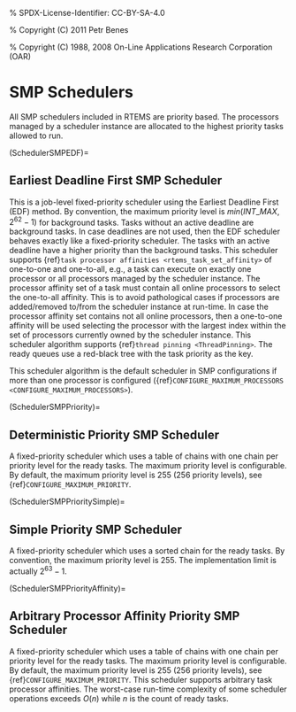 % SPDX-License-Identifier: CC-BY-SA-4.0

% Copyright (C) 2011 Petr Benes

% Copyright (C) 1988, 2008 On-Line Applications Research Corporation (OAR)

# SMP Schedulers

All SMP schedulers included in RTEMS are priority based. The processors
managed by a scheduler instance are allocated to the highest priority tasks
allowed to run.

(SchedulerSMPEDF)=

## Earliest Deadline First SMP Scheduler

This is a job-level fixed-priority scheduler using the Earliest Deadline First
(EDF) method. By convention, the maximum priority level is
$min(INT\_MAX, 2^{62} - 1)$ for background tasks. Tasks without an
active deadline are background tasks. In case deadlines are not used, then the
EDF scheduler behaves exactly like a fixed-priority scheduler. The tasks with
an active deadline have a higher priority than the background tasks. This
scheduler supports {ref}`task processor affinities <rtems_task_set_affinity>`
of one-to-one and one-to-all, e.g., a task can execute on exactly one processor
or all processors managed by the scheduler instance. The processor affinity
set of a task must contain all online processors to select the one-to-all
affinity. This is to avoid pathological cases if processors are added/removed
to/from the scheduler instance at run-time. In case the processor affinity set
contains not all online processors, then a one-to-one affinity will be used
selecting the processor with the largest index within the set of processors
currently owned by the scheduler instance. This scheduler algorithm supports
{ref}`thread pinning <ThreadPinning>`. The ready queues use a red-black tree
with the task priority as the key.

This scheduler algorithm is the default scheduler in SMP configurations if more
than one processor is configured ({ref}`CONFIGURE_MAXIMUM_PROCESSORS <CONFIGURE_MAXIMUM_PROCESSORS>`).

(SchedulerSMPPriority)=

## Deterministic Priority SMP Scheduler

A fixed-priority scheduler which uses a table of chains with one chain per
priority level for the ready tasks. The maximum priority level is
configurable. By default, the maximum priority level is 255 (256 priority
levels), see {ref}`CONFIGURE_MAXIMUM_PRIORITY`.

(SchedulerSMPPrioritySimple)=

## Simple Priority SMP Scheduler

A fixed-priority scheduler which uses a sorted chain for the ready tasks. By
convention, the maximum priority level is 255. The implementation limit is
actually $2^{63} - 1$.

(SchedulerSMPPriorityAffinity)=

## Arbitrary Processor Affinity Priority SMP Scheduler

A fixed-priority scheduler which uses a table of chains with one chain per
priority level for the ready tasks. The maximum priority level is
configurable. By default, the maximum priority level is 255 (256 priority
levels), see {ref}`CONFIGURE_MAXIMUM_PRIORITY`. This scheduler supports
arbitrary task processor affinities. The worst-case run-time complexity of
some scheduler operations exceeds $O(n)$ while $n$ is the count of
ready tasks.
